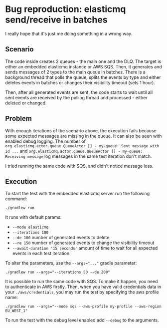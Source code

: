 # Bug reproduction: elasticmq send/receive in batches

I really hope that it's just me doing something in a wrong way. 

## Scenario

The code inside creates 2 queues - the main one and the DLQ. The target is either an 
embedded elasticmq instance or AWS SQS. Then, it generates and sends messages of 2 types 
to the main queue in batches. There is a background thread that polls the queue, splits 
the events by type and either deletes events in batches or changes their visibility timeout (sets
1 hour). 

Then, after all generated events are sent, the code starts to wait until all sent events 
are received by the polling thread and processed - either deleted or changed.

## Problem

With enough iterations of the scenario above, the execution fails because some expected 
messages are missing in the queue. It can also be seen with enabled debug logging. The number 
of `org.elasticmq.actor.queue.QueueActor [] - my-queue: Sent message with id ...` and 
`org.elasticmq.actor.queue.QueueActor [] - my-queue: Receiving message` log messages in 
the same test iteration don't match. 

I tried running the same code with SQS, and didn't notice message loss. 

## Execution

To start the test with the embedded elasticmq server run the following command:
```shell
./gradlew run
```
It runs with default params:
- `--mode elasticmq`
- `--iterations 100`
- `--de 100` number of generated events to delete
- `--re 150` number of generated events to change the visibility timeout
- `--await-duration '15 seconds'` amount of time to wait for all expected events in each test iteration

To alter the parameters, use the `--args="..."` gradle parameter:
```shell
./gradlew run --args="--iterations 50 --de 200"
```

It is possible to run the same code with SQS. To make it happen, you need to authenticate
in AWS firstly. Then, when you have valid credentials data in your `./aws/credentials`, you
may run the test by specifying the aws profile name:
```shell
./gradlew run --args="--mode sqs --aws-profile my-profile --aws-region EU_WEST_1"
```

To run the test with the debug level enabled add `--debug` to the arguments.
